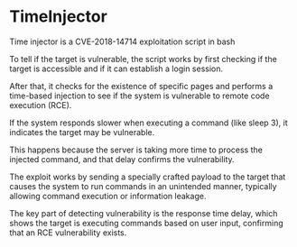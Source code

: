 # TimeInjector
Time injector is a CVE-2018-14714 exploitation script in bash



To tell if the target is vulnerable, the script works by first checking if the target is accessible and if it can establish a login session.

After that, it checks for the existence of specific pages and performs a time-based injection to see if the system is vulnerable to remote code execution (RCE).

If the system responds slower when executing a command (like sleep 3), it indicates the target may be vulnerable.

This happens because the server is taking more time to process the injected command, and that delay confirms the vulnerability.

The exploit works by sending a specially crafted payload to the target that causes the system to run commands in an unintended manner, typically allowing command execution or information leakage.

The key part of detecting vulnerability is the response time delay, which shows the target is executing commands based on user input, confirming that an RCE vulnerability exists.
